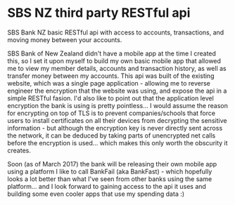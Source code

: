 # SBS NZ third party RESTful api
SBS Bank NZ basic RESTful api with access to accounts, transactions, and moving money between your accounts.

SBS Bank of New Zealand didn't have a mobile app at the time I created this, so I set it upon myself to build my own basic mobile app that allowed me to view my member details, accounts and transaction history, as well as transfer money between my accounts. This api was built of the existing website, which was a single page application - allowing me to reverse engineer the encryption that the website was using, and expose the api in a simple RESTful fasion.
I'd also like to point out that the application level encryption the bank is using is pretty pointless... I would assume the reason for encrypting on top of TLS is to prevent companies/schools that force users to install certificates on all their devices from decrypting the sensitive information - but although the encryption key is never directly sent across the network, it can be deduced by taking parts of unencrypted net calls before the encryption is used... which makes this only worth the obscurity it creates.

Soon (as of March 2017) the bank will be releasing their own mobile app using a platform I like to call BankFail (aka BankFast) - which hopefully looks a lot better than what I've seen from other banks using the same platform... and I look forward to gaining access to the api it uses and building some even cooler apps that use my spending data :)
